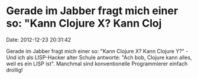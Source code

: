 Gerade im Jabber fragt mich einer so: \"Kann Clojure X? Kann Cloj
=================================================================

Date: 2012-12-23 20:31:42

Gerade im Jabber fragt mich einer so: \"Kann Clojure X? Kann Clojure
Y?\" - Und ich als LISP-Hacker alter Schule antworte: \"Ach bob, Clojure
kann alles, weil es ein LISP ist\". Manchmal sind konventionelle
Programmierer einfach drollig!

